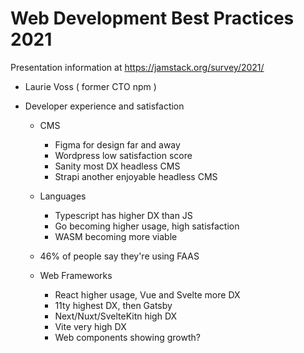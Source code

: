 # Web Development Best Practices 2021

Presentation information at https://jamstack.org/survey/2021/

- Laurie Voss ( former CTO npm )

- Developer experience and satisfaction

  - CMS
    - Figma for design far and away
    - Wordpress low satisfaction score
    - Sanity most DX headless CMS
    - Strapi another enjoyable headless CMS

  - Languages
    - Typescript has higher DX than JS
    - Go becoming higher usage, high satisfaction
    - WASM becoming more viable

  - 46% of people say they're using FAAS

  - Web Frameworks
    - React higher usage, Vue and Svelte more DX
    - 11ty highest DX, then Gatsby
    - Next/Nuxt/SvelteKitn high DX
    - Vite very high DX
    - Web components showing growth?
